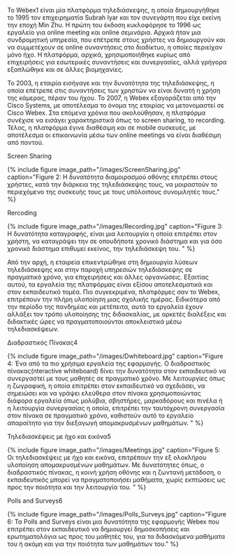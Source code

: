 To Webex1 είναι μία πλατφόρμα τηλεδιάσκεψης, η οποία δημιουργήθηκε το 1995 τον επιχειρηματία Subrah Iyar και τον συνεγάρτη που είχε εκείνη την εποχή Min Zhu. Η πρώτη του έκδοση κυκλοφόρησε το 1996 ως εργαλείο για online meeting και online σεμινάρια. Αρχικά ήταν μια συνδρομητική υπηρεσία, που επέτρεπε στους χρήστες να δημιουργούν και να συμμετέχουν σε online συναντήσεις στο διαδίκτυο, η οποίες περιείχαν μόνο ήχο. Η πλατφόρμα, αρχικά, χρησιμοποιήθηκε κυρίως από επιχειρήσεις για εσωτερικές συναντήσεις και συνεργασίες, αλλά γρήγορα εξαπλώθηκε και σε άλλες βιομηχανίες.

Το 2003, η εταιρία εισήγαγε και την δυνατότητα της τηλεδιάσκεψης, η οποία επέτρεπε στις συναντήσεις των χρηστών να είναι δυνατή η χρήση της κάμερας, πέραν του ήχου. Το 2007, η Webex εξαγοράζεται από την Cisco Systems, με αποτέλεσμα το όνομα της εταιρίας να μετονομαστεί σε Cisco Webex. Στα επόμενα χρόνια που ακολούθησαν, η πλατφόρμα συνέχισε να εισάγει χαρακτηριστικά όπως το screen sharing, το recording. Τέλος, η πλατφόρμα έγινε διαθέσιμη και σε mobile συσκευές, με αποτέλεσμα οι επικοινωνία μέσω των online meetings να είναι διαθέσιμη από παντού.

Screen Sharing

{% include figure image_path="/images/ScreenSharing.jpg" caption="Figure 2: Η δυνατότητα διαμοιρασμού οθόνης επιτρέπει στους χρήστες, κατά την διάρκεια της τηλεδιάσκεψης τους, να μοιραστούν το περιεχόμενο της συσκευής τους με τους υπόλοιπους συνομιλητές τους." %}

Rercoding

{% include figure image_path="/images/Recording.jpg" caption="Figure 3: Η δυνατότητα καταγραφής, είναι μια λειτουργία η οποία επιτρέπει στον χρήστη, να καταγράψει την σε οπουδήποτε χρονικό διάστημα και για όσο χρονικό διάστημα επιθυμεί εκείνος, την τηλεδιάσκεψη του. " %}

Από την αρχή, η εταιρεία επικεντρώθηκε στη δημιουργία λύσεων τηλεδιάσκεψης και στην παροχή υπηρεσιών τηλεδιάσκεψης σε πραγματικό χρόνο, για επιχειρήσεις και άλλες οργανώσεις. Εξαιτίας αυτού, τα εργαλεία της πλατφόρμας είναι εξίσου αποτελεσματικά και στον εκπαιδευτικό τομέα. Πιο συγκεκριμένα, πλατφόρμες σαν το Webex, επιτρέπουν την πλήρη υλοποίηση μιας σχολικής ημέρας. Ειδικότερα από την περίοδο της πανδημίας και μετέπειτα, αυτά τα εργαλεία έχουν αλλάξει τον τρόπο υλοποίησης της διδασκαλίας, με αρκετές διαλέξεις και διδακτικές ώρες να πραγματοποιούνται αποκλειστικά μέσω τηλεδιασκέψεων.

Διαδραστικός Πίνακας4

{% include figure image_path="/images/Dwhiteboard.jpg" caption="Figure 4: Ένα από τα πιο χρήσιμα εργαλεία της εφαρμογής. Ο διαδραστικός πίνακας(nteractive whiteboard) δίνει την δυνατότητα στον εκπαιδευτικό να συνεργαστεί με τους μαθητές σε πραγματικό χρόνο. Με λειτουργίες όπως η ζωγραφική, η οποία επιτρέπει στον εκπαιδευτικό να σχεδιάσει, να σημειώσει και να γράψει ελεύθερα στον πίνακα χρησιμοποιώντας διάφορα εργαλεία όπως μολύβια, σβηστήρες, μαρκαδόρους και πινέλα ή η λειτουργία συνεργασίας η οποία, επιτρέπει την ταυτόχρονη συνεργασία στον πίνακα σε πραγματικό χρόνο, καθιστούν αυτό το εργαλείο απαραίτητο για την διεξαγωγή απομακρυσμένων μαθημάτων. " %}

Τηλεδιασκέψεις με ήχο και εικόνα5

{% include figure image_path="/images/Meetings.jpg" caption="Figure 5: Οι τηλεδιασκέψεις με ήχο και εικόνα, επιτρέπουν την εξ ολοκλήρου υλοποίηση απομακρυσμένων μαθημάτων. Με δυνατότητες όπως, ο διαδραστικός πίνακας, η κοινή χρήση οθόνης και η ζωντανή μετάδοση, ο εκπαιδευτικός μπορεί να πραγματοποιήσει μαθήματα, χωρίς εκπτώσεις ως προς την ποιότητα και την λειτουργία του. " %}

Polls and Surveys6

{% include figure image_path="/images/Polls_Surveys.jpg" caption="Figure 6: Τα Polls and Surveys είναι μια δυνατότητα της εφαρμογής Webex που επιτρέπει στον εκπαιδευτικό να δημιουργεί δημοσκοπήσεις και ερωτηματολόγια ως προς του μαθητές του, για τα διδασκόμενα μαθήματα του ή ακόμη και για την ποιότητα των μαθημάτων του." %}


